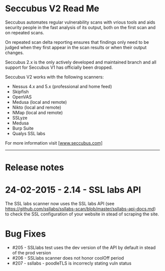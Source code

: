 Seccubus V2 Read Me
===================
Seccubus automates regular vulnerability scans with vrious tools and aids 
security people in the fast analysis of its output, both on the first scan and 
on repeated scans.

On repeated scan delta reporting ensures that findings only need to be judged 
when they first appear in the scan results or when their output changes.

Seccubus 2.x is the only actively developed and maintained branch and all support 
for Seccubus V1 has officially been dropped. 

Seccubus V2 works with the following scanners:
* Nessus 4.x and 5.x (professional and home feed)
* Skipfish
* OpenVAS
* Medusa (local and remote)
* Nikto (local and remote)
* NMap (local and remote)
* SSLyze
* Medusa
* Burp Suite
* Qualys SSL labs

For more information visit [www.seccubus.com]

---

Release notes
=============

24-02-2015 - 2.14 - SSL labs API
================================
The SSL labs scanner now uses the SSL labs API (see https://github.com/ssllabs/ssllabs-scan/blob/master/ssllabs-api-docs.md) to check the SSL configuration of your website in stead of scraping the site.

Bug Fixes
=========
* #205 - SSLlabs test uses the dev version of the API by default in stead of the prod version
* #206 - SSLlabs scanner does not honor coolOff period
* #207 - ssllabs - poodleTLS is incorrecly stating vuln status
